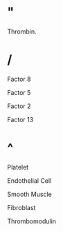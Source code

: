 # "

Thrombin.

# /

Factor 8

Factor 5

Factor 2

Factor 13

# ^

Platelet

Endothelial Cell

Smooth Muscle

Fibroblast

Thrombomodulin
